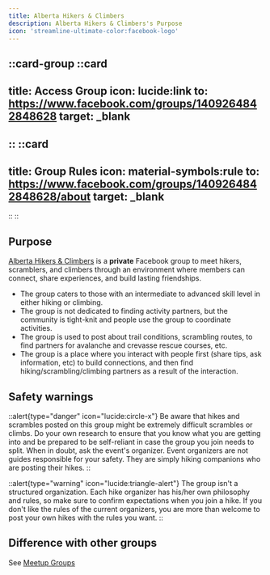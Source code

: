 ```yaml
---
title: Alberta Hikers & Climbers
description: Alberta Hikers & Climbers's Purpose
icon: 'streamline-ultimate-color:facebook-logo'
---
```


::card-group
  ::card
  ---
  title: Access Group
  icon: lucide:link
  to: https://www.facebook.com/groups/1409264842848628
  target: _blank
  ---
  ::
  ::card
  ---
  title: Group Rules
  icon: material-symbols:rule
  to: https://www.facebook.com/groups/1409264842848628/about
  target: _blank
  ---
  ::
::

## Purpose

[Alberta Hikers & Climbers](https://www.facebook.com/groups/1409264842848628) is a **private** Facebook group to meet hikers, scramblers, and climbers through an environment 
where members can connect, share experiences, and build lasting friendships. 

- The group caters to those with an intermediate to advanced skill level in either hiking or climbing. 
- The group is not dedicated to finding activity partners, but the community is tight-knit and people use the group to coordinate activities.
- The group is used to post about trail conditions, scrambling routes, to find partners for avalanche and crevasse rescue courses, etc.
- The group is a place where you interact with people first (share tips, ask information, etc) to build connections, and then find hiking/scrambling/climbing partners as a result of the interaction.
  
## Safety warnings

::alert{type="danger" icon="lucide:circle-x"}
  Be aware that hikes and scrambles posted on this group might be extremely difficult scrambles or climbs. Do your own research to ensure that you know what you are getting into and be prepared to be self-reliant in case the group you join needs to split. When in doubt, ask the event's organizer. Event organizers are not guides responsible for your safety. They are simply hiking companions who are posting their hikes.
::

::alert{type="warning" icon="lucide:triangle-alert"}
The group isn't a structured organization. Each hike organizer has his/her own philosophy and rules, so make sure to confirm expectations when you join a hike. If you don't like the rules of the current organizers, you are more than welcome to post your own hikes with the rules you want.
::

## Difference with other groups

See [Meetup Groups](/hiking-groups/by-category/meetups)